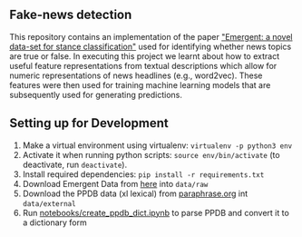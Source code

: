 ## Fake-news detection

This repository contains an implementation of the paper ["Emergent: a novel data-set for stance classification"](https://aclanthology.org/N16-1138.pdf) used for identifying whether news topics are true or false. In executing this project we learnt about how to extract useful feature representations from textual descriptions which allow for numeric representations of news headlines (e.g., word2vec). These features were then used for training machine learning models that are subsequently used for generating predictions.

## Setting up for Development

1. Make a virtual environment using virtualenv: `virtualenv -p python3 env`
2. Activate it when running python scripts: `source env/bin/activate` (to deactivate, run `deactivate`).
3. Install required dependencies: `pip install -r requirements.txt`
4. Download Emergent Data from [here](https://drive.google.com/folderview?id=0BwPdBcatuO0vYTAxSnA1d09qdGM&usp=sharing) into `data/raw`
5. Download the PPDB data (xl lexical) from [paraphrase.org](http://paraphrase.org/#/download) int `data/external`
6. Run [notebooks/create_ppdb_dict.ipynb](notebooks/create_ppdb_dict.ipynb) to parse PPDB and convert it to a dictionary form
 
